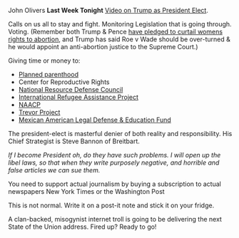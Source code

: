 John Olivers **Last Week Tonight** [Video on Trump as President Elect](https://youtu.be/Uv06XdjbVIM).

Calls on us all to stay and fight. Monitoring Legislation that is going through.  Voting.  (Remember both Trump & Pence [have pledged to curtail womens rights to abortion](http://www.reuters.com/article/us-usa-abortion-donations-idUSKBN13A2L8), and Trump has said Roe v Wade should be over-turned & he would appoint an anti-abortion justice to the Supreme Court.)

Giving time or money to:

* [Planned parenthood](https://www.plannedparenthood.org)
* Center for Reproductive Rights
* [National Resource Defense Council](https://www.nrdc.org) 
* [International Refugee Assistance Project](http://www.refugeerights.org)
* [NAACP](http://www.naacp.org)
* [Trevor Project](http://www.thetrevorproject.org)
* [Mexican American Legal Defense & Education Fund](http://www.maldef.org)

The president-elect is masterful denier of both reality and responsibility. His Chief Strategist is Steve Bannon of Breitbart.

_If I become President oh, do they have such problems.  I will open up the libel laws, so that when they write purposely negative, and horrible and false articles we can sue them._

You need to support actual journalism by buying a subscription to actual newspapers New York Times or the Washington Post

This is not normal.  Write it on a post-it note and stick it on your fridge.

A clan-backed, misogynist internet troll is going to be delivering the next State of the Union address.  Fired up?  Ready to go!